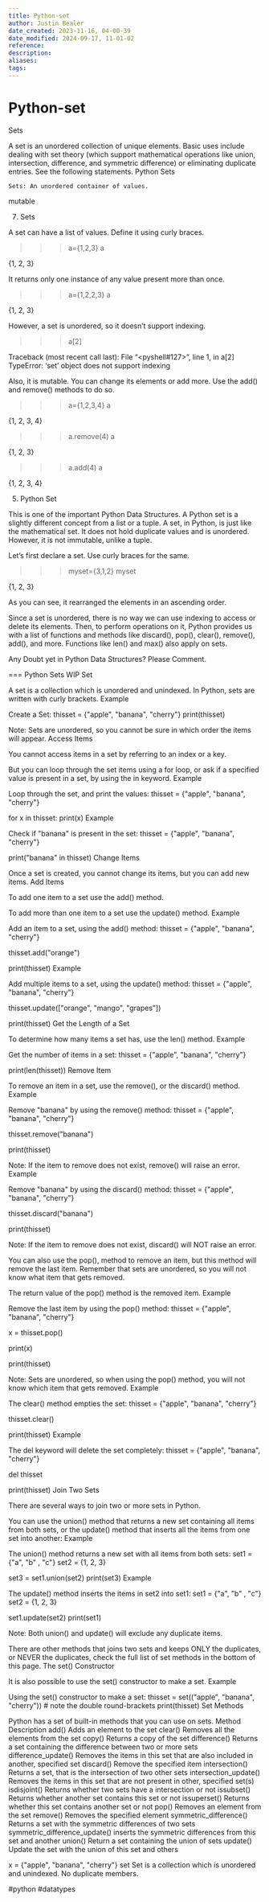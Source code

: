 ```yaml
---
title: Python-set
author: Justin Bealer
date_created: 2023-11-16, 04-00-39
date_modified: 2024-09-17, 11-01-02
reference: 
description: 
aliases: 
tags: 
---
```

# Python-set
Sets

A set is an unordered collection of unique elements. Basic uses include dealing with set theory (which support mathematical operations like union, intersection, difference, and symmetric difference) or eliminating duplicate entries. See the following statements.
Python Sets

    Sets: An unordered container of values.

mutable

7. Sets

A set can have a list of values. Define it using curly braces.
>>> a={1,2,3}
>>> a
<!--ID: 1639528994648-->


{1, 2, 3}
<!--ID: 1639528994669-->


It returns only one instance of any value present more than once.
>>> a={1,2,2,3}
>>> a
<!--ID: 1639528994691-->


{1, 2, 3}

However, a set is unordered, so it doesn’t support indexing.
>>> a[2]

Traceback (most recent call last):
File “<pyshell#127>”, line 1, in <module>
a[2]
TypeError: ‘set’ object does not support indexing

Also, it is mutable. You can change its elements or add more. Use the add() and remove() methods to do so.
>>> a={1,2,3,4}
>>> a
<!--ID: 1639528994716-->


{1, 2, 3, 4}
>>> a.remove(4)
>>> a
<!--ID: 1639528994738-->


{1, 2, 3}
>>> a.add(4)
>>> a
<!--ID: 1639528994764-->


{1, 2, 3, 4}
<!--ID: 1639528994785-->



5. Python Set

This is one of the important Python Data Structures. A Python set is a slightly different concept from a list or a tuple. A set, in Python, is just like the mathematical set. It does not hold duplicate values and is unordered. However, it is not immutable, unlike a tuple.

Let’s first declare a set. Use curly braces for the same.
>>> myset={3,1,2}
>>> myset
<!--ID: 1639528994800-->


{1, 2, 3}

As you can see, it rearranged the elements in an ascending order.

Since a set is unordered, there is no way we can use indexing to access or delete its elements. Then, to perform operations on it, Python provides us with a list of functions and methods like discard(), pop(), clear(), remove(), add(), and more. Functions like len() and max() also apply on sets.

Any Doubt yet in Python Data Structures? Please Comment.


=== Python Sets WIP
Set

A set is a collection which is unordered and unindexed. In Python, sets are written with curly brackets.
Example

Create a Set:
thisset = {"apple", "banana", "cherry"}
print(thisset)
<!--ID: 1639528994826-->


Note: Sets are unordered, so you cannot be sure in which order the items will appear.
Access Items

You cannot access items in a set by referring to an index or a key.

But you can loop through the set items using a for loop, or ask if a specified value is present in a set, by using the in keyword.
Example

Loop through the set, and print the values:
thisset = {"apple", "banana", "cherry"}
<!--ID: 1639528994848-->


for x in thisset:
  print(x)
Example

Check if "banana" is present in the set:
thisset = {"apple", "banana", "cherry"}
<!--ID: 1639528994868-->


print("banana" in thisset)
Change Items

Once a set is created, you cannot change its items, but you can add new items.
Add Items

To add one item to a set use the add() method.

To add more than one item to a set use the update() method.
Example

Add an item to a set, using the add() method:
thisset = {"apple", "banana", "cherry"}
<!--ID: 1639528994890-->


thisset.add("orange")

print(thisset)
Example

Add multiple items to a set, using the update() method:
thisset = {"apple", "banana", "cherry"}
<!--ID: 1639528994911-->


thisset.update(["orange", "mango", "grapes"])

print(thisset)
Get the Length of a Set

To determine how many items a set has, use the len() method.
Example

Get the number of items in a set:
thisset = {"apple", "banana", "cherry"}
<!--ID: 1639528994934-->


print(len(thisset))
Remove Item

To remove an item in a set, use the remove(), or the discard() method.
Example

Remove "banana" by using the remove() method:
thisset = {"apple", "banana", "cherry"}
<!--ID: 1639528994955-->


thisset.remove("banana")

print(thisset)

Note: If the item to remove does not exist, remove() will raise an error.
Example

Remove "banana" by using the discard() method:
thisset = {"apple", "banana", "cherry"}
<!--ID: 1639528994977-->


thisset.discard("banana")

print(thisset)

Note: If the item to remove does not exist, discard() will NOT raise an error.

You can also use the pop(), method to remove an item, but this method will remove the last item. Remember that sets are unordered, so you will not know what item that gets removed.

The return value of the pop() method is the removed item.
Example

Remove the last item by using the pop() method:
thisset = {"apple", "banana", "cherry"}
<!--ID: 1639528994998-->


x = thisset.pop()

print(x)

print(thisset)

Note: Sets are unordered, so when using the pop() method, you will not know which item that gets removed.
Example

The clear() method empties the set:
thisset = {"apple", "banana", "cherry"}
<!--ID: 1639528995020-->


thisset.clear()

print(thisset)
Example

The del keyword will delete the set completely:
thisset = {"apple", "banana", "cherry"}
<!--ID: 1639528995041-->


del thisset

print(thisset)
Join Two Sets

There are several ways to join two or more sets in Python.

You can use the union() method that returns a new set containing all items from both sets, or the update() method that inserts all the items from one set into another:
Example

The union() method returns a new set with all items from both sets:
set1 = {"a", "b" , "c"}
set2 = {1, 2, 3}
<!--ID: 1639528995063-->


set3 = set1.union(set2)
print(set3)
Example

The update() method inserts the items in set2 into set1:
set1 = {"a", "b" , "c"}
set2 = {1, 2, 3}
<!--ID: 1639528995085-->


set1.update(set2)
print(set1)

Note: Both union() and update() will exclude any duplicate items.

There are other methods that joins two sets and keeps ONLY the duplicates, or NEVER the duplicates, check the full list of set methods in the bottom of this page.
The set() Constructor

It is also possible to use the set() constructor to make a set.
Example

Using the set() constructor to make a set:
thisset = set(("apple", "banana", "cherry")) # note the double round-brackets
print(thisset)
Set Methods

Python has a set of built-in methods that you can use on sets.
Method 	Description
add()	Adds an element to the set
clear()	Removes all the elements from the set
copy()	Returns a copy of the set
difference()	Returns a set containing the difference between two or more sets
difference_update()	Removes the items in this set that are also included in another, specified set
discard()	Remove the specified item
intersection()	Returns a set, that is the intersection of two other sets
intersection_update()	Removes the items in this set that are not present in other, specified set(s)
isdisjoint()	Returns whether two sets have a intersection or not
issubset()	Returns whether another set contains this set or not
issuperset()	Returns whether this set contains another set or not
pop()	Removes an element from the set
remove()	Removes the specified element
symmetric_difference()	Returns a set with the symmetric differences of two sets
symmetric_difference_update()	inserts the symmetric differences from this set and another
union()	Return a set containing the union of sets
update()	Update the set with the union of this set and others


x = {"apple", "banana", "cherry"} 	set
    Set is a collection which is unordered and unindexed. No duplicate members.
    
<!--ID: 1639528995106-->


  #python #datatypes
